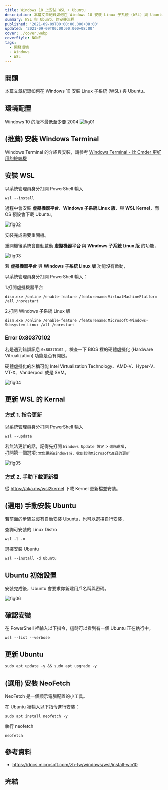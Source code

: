 ```yaml
---
title: Windows 10 上安裝 WSL + Ubuntu
description: 本篇文章紀錄如何在 Windows 10 安裝 Linux 子系統 (WSL) 與 Ubuntu
summary: WSL 與 Ubuntu 的安裝流程
published: '2021-09-09T00:00:00.000+08:00'
updated: '2021-09-09T00:00:00.000+08:00'
cover: ./cover.webp
coverStyle: NONE
tags:
  - 開發環境
  - Windows
  - WSL
---
```



## 開頭

本篇文章紀錄如何在 Windows 10 安裝 Linux 子系統 (WSL) 與 Ubuntu。

## 環境配置

Windows 10 的版本最低至少要 2004
![fig01](./fig01.webp)

## (推薦) 安裝 Windows Terminal

Windows Terminal 的介紹與安裝，請參考 [Windows Terminal - 比 Cmder 更好用的終端機](/dev-env/windows-terminal)

## 安裝 WSL

以系統管理員身分打開 PowerShell 輸入

```shell
wsl --install
```

過程中會安裝 **虛擬機器平台**、**Windows 子系統 Linux 版**、與 **WSL Kernel**，而 OS 預設會下載 Ubuntu。

![fig02](./fig02.webp)

安裝完成需要重開機。

重開機後系統會自動啟動 **虛擬機器平台** 與 **Windows 子系統 Linux 版** 的功能，

![fig03](./fig03.webp)

若 **虛擬機器平台** 與 **Windows 子系統 Linux 版** 功能沒有啟動，

以系統管理員身分打開 PowerShell 輸入：

1.打開虛擬機器平台

```shell
dism.exe /online /enable-feature /featurename:VirtualMachinePlatform /all /norestart
```

2.打開 Windows 子系統 Linux 版

```shell
dism.exe /online /enable-feature /featurename:Microsoft-Windows-Subsystem-Linux /all /norestart
```

### Error 0x80370102

若是遇到錯誤訊息 `0x80370102` ，檢查一下 BIOS 裡的硬體虛擬化 (Hardware Vitrualization) 功能是否有開啟。

硬體虛擬化的名稱可能 Intel Virtualization Technology、AMD-V、Hyper-V、VT-X、Vanderpool 或是 SVM。

![fig04](./fig04.webp)

## 更新 WSL 的 Kernal

### 方式 1. 指令更新

以系統管理員身分打開 PowerShell 輸入

```shell
wsl --update
```

若無法更新的話，記得先打開 `Windows Update 設定` > `進階選項`，  
打開第一個選項: `當您更新Windows時，收到其他Microsoft產品的更新`

![fig05](./fig05.webp)

### 方式 2. 手動下載更新檔

從 https://aka.ms/wsl2kernel 下載 Kernel 更新檔並安裝。

## (選用) 手動安裝 Ubuntu

若前面的步驟並沒有自動安裝 Ubuntu，也可以選擇自行安裝，

查詢可安裝的 Linux Distro

```shell
wsl -l -o
```

選擇安裝 Ubuntu

```shell
wsl --install -d Ubuntu
```

## Ubuntu 初始設置

安裝完成後，Ubuntu 會要求你新建用戶名稱與密碼。

![fig06](./fig06.webp)

## 確認安裝

在 PowerShell 裡輸入以下指令，這時可以看到有一個 Ubuntu 正在執行中。

```shell
wsl --list --verbose
```

## 更新 Ubuntu

```shell
sudo apt update -y && sudo apt upgrade -y
```

## (選用) 安裝 NeoFetch

NeoFetch 是一個顯示電腦配置的小工具。

在 Ubuntu 裡輸入以下指令進行安裝：

```shell
sudo apt install neofetch -y
```

執行 neofetch

```shell
neofetch
```

## 參考資料

- https://docs.microsoft.com/zh-tw/windows/wsl/install-win10

## 完結
